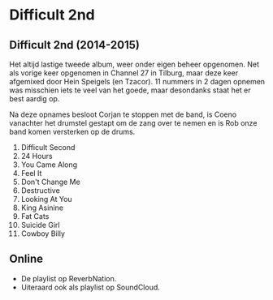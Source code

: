 # Difficult 2nd

## Difficult 2nd (2014-2015)

Het altijd lastige tweede album, weer onder eigen beheer opgenomen. Net als vorige keer opgenomen in Channel 27 in Tilburg, maar deze keer afgemixed door Hein Speigels (en Tzacor). 11 nummers in 2 dagen opnemen was misschien iets te veel van het goede, maar desondanks staat het er best aardig op.

Na deze opnames besloot Corjan te stoppen met de band, is Coeno vanachter het drumstel gestapt om de zang over te nemen en is Rob onze band komen versterken op de drums.

1. Difficult Second
2. 24 Hours
3. You Came Along
4. Feel It
5. Don't Change Me
6. Destructive
7. Looking At You
8. King Asinine
9. Fat Cats
10. Suicide Girl
11. Cowboy Billy

## Online

* De playlist op ReverbNation.
* Uiteraard ook als playlist op SoundCloud.
